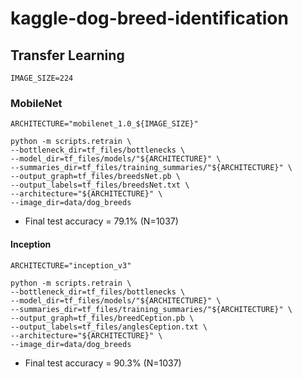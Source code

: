 # kaggle-dog-breed-identification

## Transfer Learning 
`IMAGE_SIZE=224`

### MobileNet

`ARCHITECTURE="mobilenet_1.0_${IMAGE_SIZE}"`

```
python -m scripts.retrain \
--bottleneck_dir=tf_files/bottlenecks \
--model_dir=tf_files/models/"${ARCHITECTURE}" \
--summaries_dir=tf_files/training_summaries/"${ARCHITECTURE}" \
--output_graph=tf_files/breedsNet.pb \
--output_labels=tf_files/breedsNet.txt \
--architecture="${ARCHITECTURE}" \
--image_dir=data/dog_breeds
```

- Final test accuracy = 79.1% (N=1037)

#### Inception

`ARCHITECTURE="inception_v3"`

```
python -m scripts.retrain \
--bottleneck_dir=tf_files/bottlenecks \
--model_dir=tf_files/models/"${ARCHITECTURE}" \
--summaries_dir=tf_files/training_summaries/"${ARCHITECTURE}" \
--output_graph=tf_files/breedCeption.pb \
--output_labels=tf_files/anglesCeption.txt \
--architecture="${ARCHITECTURE}" \
--image_dir=data/dog_breeds
```

- Final test accuracy = 90.3% (N=1037)
